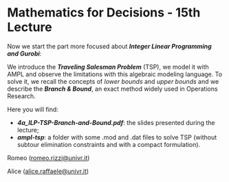 # Mathematics for Decisions - 15th Lecture #

Now we start the part more focused about ___Integer Linear Programming and Gurobi___:

We introduce the ___Traveling Salesman Problem___ (TSP), we model it with AMPL and observe the limitations with this algebraic modeling language. To solve it, we recall the concepts of _lower bounds_ and _upper bounds_ and we describe the ___Branch & Bound___, an exact method widely used in Operations Research.

Here you will find:
- ___4a_ILP-TSP-Branch-and-Bound.pdf___: the slides presented during the lecture;
- ___ampl-tsp___: a folder with some .mod and .dat files to solve TSP (without subtour elimination constraints and with a compact formulation).

Romeo (romeo.rizzi@univr.it)

Alice (alice.raffaele@univr.it)
